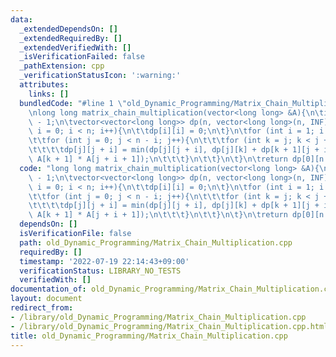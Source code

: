 ```yaml
---
data:
  _extendedDependsOn: []
  _extendedRequiredBy: []
  _extendedVerifiedWith: []
  _isVerificationFailed: false
  _pathExtension: cpp
  _verificationStatusIcon: ':warning:'
  attributes:
    links: []
  bundledCode: "#line 1 \"old_Dynamic_Programming/Matrix_Chain_Multiplication.cpp\"\
    \nlong long matrix_chain_multiplication(vector<long long> &A){\n\tint n = A.size()\
    \ - 1;\n\tvector<vector<long long>> dp(n, vector<long long>(n, INF));\n\tfor (int\
    \ i = 0; i < n; i++){\n\t\tdp[i][i] = 0;\n\t}\n\tfor (int i = 1; i < n; i++){\n\
    \t\tfor (int j = 0; j < n - i; j++){\n\t\t\tfor (int k = j; k < j + i; k++){\n\
    \t\t\t\tdp[j][j + i] = min(dp[j][j + i], dp[j][k] + dp[k + 1][j + i] + A[j] *\
    \ A[k + 1] * A[j + i + 1]);\n\t\t\t}\n\t\t}\n\t}\n\treturn dp[0][n - 1];\n}\n"
  code: "long long matrix_chain_multiplication(vector<long long> &A){\n\tint n = A.size()\
    \ - 1;\n\tvector<vector<long long>> dp(n, vector<long long>(n, INF));\n\tfor (int\
    \ i = 0; i < n; i++){\n\t\tdp[i][i] = 0;\n\t}\n\tfor (int i = 1; i < n; i++){\n\
    \t\tfor (int j = 0; j < n - i; j++){\n\t\t\tfor (int k = j; k < j + i; k++){\n\
    \t\t\t\tdp[j][j + i] = min(dp[j][j + i], dp[j][k] + dp[k + 1][j + i] + A[j] *\
    \ A[k + 1] * A[j + i + 1]);\n\t\t\t}\n\t\t}\n\t}\n\treturn dp[0][n - 1];\n}\n"
  dependsOn: []
  isVerificationFile: false
  path: old_Dynamic_Programming/Matrix_Chain_Multiplication.cpp
  requiredBy: []
  timestamp: '2022-07-19 22:14:43+09:00'
  verificationStatus: LIBRARY_NO_TESTS
  verifiedWith: []
documentation_of: old_Dynamic_Programming/Matrix_Chain_Multiplication.cpp
layout: document
redirect_from:
- /library/old_Dynamic_Programming/Matrix_Chain_Multiplication.cpp
- /library/old_Dynamic_Programming/Matrix_Chain_Multiplication.cpp.html
title: old_Dynamic_Programming/Matrix_Chain_Multiplication.cpp
---
```

